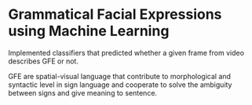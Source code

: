 # Grammatical Facial Expressions using Machine Learning

Implemented classifiers that predicted whether a given frame from video describes GFE or not.

GFE are spatial-visual language that contribute to morphological and syntactic level in sign language and cooperate to solve the ambiguity between signs and give meaning to sentence.
